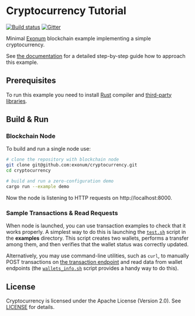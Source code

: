 # Cryptocurrency Tutorial

[![Build status][travis-image]][travis-url]
[![Gitter][gitter-image]][gitter-url]

[travis-image]: https://img.shields.io/travis/exonum/cryptocurrency.svg?style=flat-square
[travis-url]: https://travis-ci.org/exonum/cryptocurrency
[gitter-image]: https://img.shields.io/gitter/room/exonum/exonum.svg?style=flat-square
[gitter-url]: https://gitter.im/exonum/exonum

Minimal [Exonum](https://github.com/exonum/exonum) blockchain example implementing
a simple cryptocurrency.

See [the documentation](https://exonum.com/doc/get-started/create-service)
for a detailed step-by-step guide how to approach this example.

## Prerequisites

To run this example you need to install [Rust](https://www.rust-lang.org/en-US/)
compiler and [third-party libraries](http://exonum.com/doc/get-started/install/).

## Build & Run

### Blockchain Node

To build and run a single node use:

```sh
# clone the repository with blockchain node
git clone git@github.com:exonum/cryptocurrency.git
cd cryptocurrency

# build and run a zero-configuration demo
cargo run --example demo
```

Now the node is listening to HTTP requests on http://localhost:8000.

### Sample Transactions & Read Requests

When node is launched, you can use transaction examples to check that it works properly.
A simplest way to do this is launching the [`test.sh`](examples/test.sh)
script in the **examples** directory. This script creates two wallets, performs a transfer
among them, and then verifies that the wallet status was correctly updated.

Alternatively, you may use command-line utilities, such as `curl`, to manually POST transactions
on [the transaction endpoint](http://127.0.0.1:8000/api/services/cryptocurrency/v1/wallets)
and read data from wallet endpoints (the [`wallets_info.sh`](examples/wallets_info.sh) script
provides a handy way to do this).

## License

Cryptocurrency is licensed under the Apache License (Version 2.0). See [LICENSE](LICENSE) for details.
